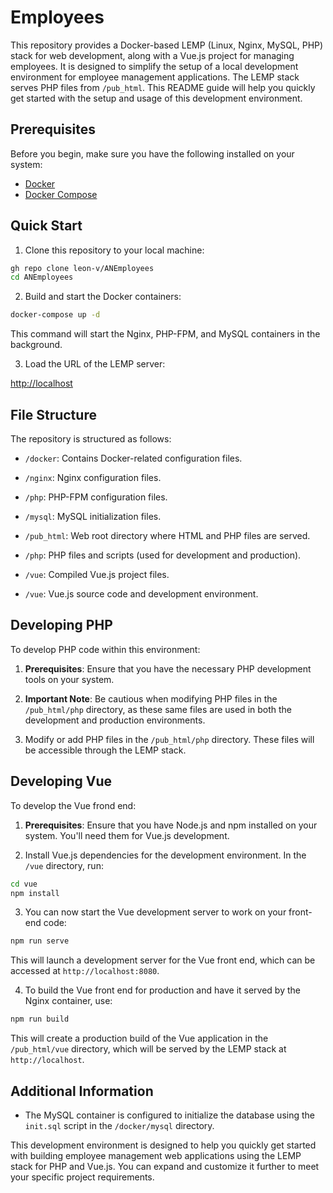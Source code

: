 # Employees

This repository provides a Docker-based LEMP (Linux, Nginx, MySQL, PHP) stack for web development, along with a Vue.js project for managing employees. It is designed to simplify the setup of a local development environment for employee management applications. The LEMP stack serves PHP files from `/pub_html`. This README guide will help you quickly get started with the setup and usage of this development environment.

## Prerequisites

Before you begin, make sure you have the following installed on your system:

- [Docker](https://www.docker.com/get-started)
- [Docker Compose](https://docs.docker.com/compose/install/)

## Quick Start

1. Clone this repository to your local machine:

```bash
gh repo clone leon-v/ANEmployees
cd ANEmployees
```

2. Build and start the Docker containers:

```bash
docker-compose up -d
```

This command will start the Nginx, PHP-FPM, and MySQL containers in the background.

3. Load the URL of the LEMP server:

[http://localhost](http://localhost)

## File Structure

The repository is structured as follows:

- `/docker`: Contains Docker-related configuration files.
- `/nginx`: Nginx configuration files.
- `/php`: PHP-FPM configuration files.
- `/mysql`: MySQL initialization files.

- `/pub_html`: Web root directory where HTML and PHP files are served.
- `/php`: PHP files and scripts (used for development and production).
- `/vue`: Compiled Vue.js project files.

- `/vue`: Vue.js source code and development environment.

## Developing PHP

To develop PHP code within this environment:

1. **Prerequisites**: Ensure that you have the necessary PHP development tools on your system.

2. **Important Note**: Be cautious when modifying PHP files in the `/pub_html/php` directory, as these same files are used in both the development and production environments.

3. Modify or add PHP files in the `/pub_html/php` directory. These files will be accessible through the LEMP stack.

## Developing Vue

To develop the Vue frond end:

1. **Prerequisites**: Ensure that you have Node.js and npm installed on your system. You'll need them for Vue.js development.

2. Install Vue.js dependencies for the development environment. In the `/vue` directory, run:

```bash
cd vue
npm install
```

3. You can now start the Vue development server to work on your front-end code:

```bash
npm run serve
```

This will launch a development server for the Vue front end, which can be accessed at `http://localhost:8080`.

4. To build the Vue front end for production and have it served by the Nginx container, use:

```bash
npm run build
```

This will create a production build of the Vue application in the `/pub_html/vue` directory, which will be served by the LEMP stack at `http://localhost`.

## Additional Information

- The MySQL container is configured to initialize the database using the `init.sql` script in the `/docker/mysql` directory.

This development environment is designed to help you quickly get started with building employee management web applications using the LEMP stack for PHP and Vue.js. You can expand and customize it further to meet your specific project requirements.